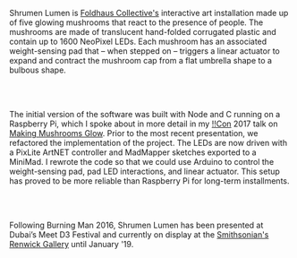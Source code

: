 Shrumen Lumen is [Foldhaus Collective's](https://www.foldhaus.com/shrumen-lumen/) interactive art installation made up of five glowing mushrooms that react to the presence of people. The mushrooms are made of translucent hand-folded corrugated plastic and contain up to 1600 NeoPixel LEDs. Each mushroom has an associated weight-sensing pad that – when stepped on – triggers a linear actuator to expand and contract the mushroom cap from a flat umbrella shape to a bulbous shape.

<br /> <br />

The initial version of the software was built with Node and C running on a Raspberry Pi, which I spoke about in more detail in my [!!Con](http://bangbangcon.com/) 2017 talk on [Making Mushrooms Glow](https://www.youtube.com/watch?v=T75FvUDirNM). Prior to the most recent presentation, we refactored the implementation of the project. The LEDs are now driven with a PixLite ArtNET controller and MadMapper sketches exported to a MiniMad. I rewrote the code so that we could use Arduino to control the weight-sensing pad, pad LED interactions, and linear actuator. This setup has proved to be more reliable than Raspberry Pi for long-term installments.

<br /> <br />

Following Burning Man 2016, Shrumen Lumen has been presented at Dubai’s Meet D3 Festival and currently on display at the [Smithsonian's Renwick Gallery](https://americanart.si.edu/exhibitions/burning-man) until January '19.
